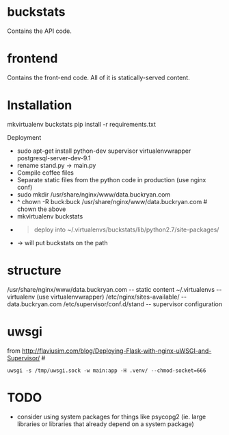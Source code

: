 # buckstats #

Contains the API code.

# frontend #

Contains the front-end code. All of it is statically-served content.

# Installation #

mkvirtualenv buckstats
pip install -r requirements.txt

Deployment

* sudo apt-get install python-dev supervisor virtualenvwrapper postgresql-server-dev-9.1
* rename stand.py -> main.py
* Compile coffee files
* Separate static files from the python code in production (use nginx conf)
* sudo mkdir /usr/share/nginx/www/data.buckryan.com
*   ^ chown -R buck:buck /usr/share/nginx/www/data.buckryan.com # chown the above
* mkvirtualenv buckstats
*   > deploy into ~/.virtualenvs/buckstats/lib/python2.7/site-packages/
*   -> will put buckstats on the path

# structure #

/usr/share/nginx/www/data.buckryan.com -- static content
~/.virtualenvs -- virtualenv (use virtualenvwrapper)
/etc/nginx/sites-available/ -- data.buckryan.com
/etc/supervisor/conf.d/stand -- supervisor configuration

# uwsgi #

from http://flaviusim.com/blog/Deploying-Flask-with-nginx-uWSGI-and-Supervisor/ #

```
uwsgi -s /tmp/uwsgi.sock -w main:app -H .venv/ --chmod-socket=666
```

# TODO #

* consider using system packages for things like psycopg2 (ie. large libraries
  or libraries that already depend on a system package)
